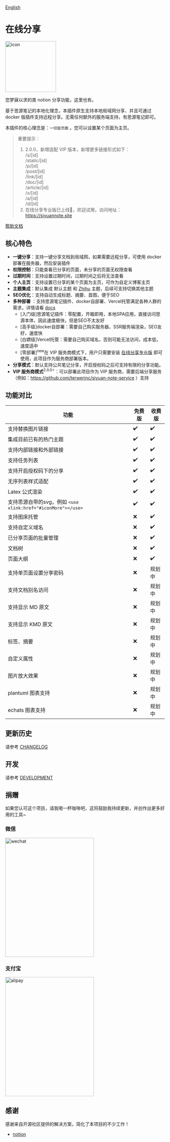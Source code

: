 [English](README.md)

# 在线分享

<img src="https://ghproxy.com/https://github.com/terwer/siyuan-plugin-blog/blob/main/icon.png" width="160" height="160" alt="icon">

您梦寐以求的类 notion 分享功能，这里也有。

基于思源笔记的本地化理念，本插件原生支持本地局域网分享、并且可通过 docker 版插件支持远程分享。无需任何额外的服务端支持，有思源笔记即可。

本插件的核心理念是：`一切皆页面` 。您可以设置某个页面为主页。

> 重要提示：
> 1. 2.0.0，新增适配 VIP 版本，新增更多链接形式如下：    
     /s/[id]  
     /static/[id]  
     /p/[id]  
     /post/[id]  
     /link/[id]   
     /doc/[id]  
     /article/[id]   
     /x/[id]  
     /a/[id]  
     /d/[id]
> 2. 在线分享专业版已上线🎉，欢迎试用，访问地址：https://siyuannote.site

[帮助文档](https://share.terwergreen.com/s/20230621001422-xsimx5v)

## 核心特色

- **一键分享**：支持一键分享文档到局域网，如果需要远程分享，可使用 docker 部署在服务器，然后安装插件
- **权限控制**：只能查看已分享的页面，未分享的页面无权限查看
- **过期时间**：支持设置过期时间，过期时间之后将无法查看
- **个人主页**：支持设置已分享的某个页面为主页，可作为自定义博客主页
- **主题集成**：默认集成 默认主题 和 [Zhihu](https://github.com/terwer/siyuan-theme-zhihu) 主题，后续可支持切换其他主题
- **SEO优化**：支持自动生成标题、摘要、首图，便于SEO
- **多种部署**
  ：支持思源笔记插件、docker自部署、Vercel托管满足各种人群的需求，详情请看 [docs](https://blog.terwer.space/s/20230621001422-xsimx5v)
    - [入门级]思源笔记插件：零配置，开箱即用，本地SPA应用，直接访问思源本体，因此速度极快，但是SEO不太友好
    - [高手级]docker自部署：需要自己购买服务器，SSR服务端渲染，SEO友好，速度快
    - [白嫖级]Vercel托管：需要自己购买域名，否则可能无法访问，成本低，速度适中
    - [零部署]<sup>new</sup>在 VIP
      服务商模式下，用户只需要安装 [在线分享专业版](https://github.com/terwerinc/siyuan-plugin-share-pro)
      即可使用，此项目作为服务商部署版本。
- **分享模式**：默认支持公共笔记分享，开启授权码之后可支持有限的分享功能。
- **VIP 服务商模式**<sup>2.0.0+</sup>：可以部署此项目作为 VIP
  服务商，需要后端分享服务（例如：https://github.com/terwerinc/siyuan-note-service ）支持

## 功能对比

| 功能                                                 | 免费版 | 收费版  |
|----------------------------------------------------|-----|------|
| 支持替换图片链接                                           | ✔️  | ✔️   |
| 集成目前已有的热门主题                                        | ✔️  | ✔️   |
| 支持内部链接和外部链接                                        | ✔️  | ✔️   |
| 支持任务列表                                             | ✔️  | ✔️   |
| 支持开启授权码下的分享                                        | ✔️  | ✔️   |
| 无序列表样式适配                                           | ✔️  | ✔️   |
| Latex 公式渲染                                         | ✔️  | ✔️   |
| 支持思源自带的svg，例如 `<use xlink:href="#iconMore"></use>` | ✔️  | ✔️   |
| 支持图床托管                                             | ❌   | ✔️   |
| 支持自定义域名                                            | ❌   | ✔️   |
| 已分享页面的批量管理                                         | ❌   | ✔️   |
| 文档树                                                | ❌   | ✔️   |
| 页面大纲                                               | ❌   | ✔️   |
| 支持单页面设置分享密码                                        | ❌   | 规划中  |
| 支持文档别名访问                                           | ❌   | 规划中  |
| 支持显示 MD 原文                                         | ❌   | 规划中  |
| 支持显示 KMD 原文                                        | ❌   | 规划中  |
| 标签、摘要                                              | ❌   | 规划中️ |
| 自定义属性                                              | ❌   | 规划中️ |
| 图片放大效果                                             | ❌   | 规划中  |
| plantuml 图表支持                                      | ❌   | 规划中  |
| echats 图表支持                                        | ❌   | 规划中️ |

## 更新历史

请参考 [CHANGELOG](https://github.com/terwer/siyuan-plugin-blog/blob/main/CHANGELOG.md)

## 开发

请参考 [DEVELOPMENT](./DEVELOPMENT.md)

## 捐赠

如果您认可这个项目，请我喝一杯咖啡吧，这将鼓励我持续更新，并创作出更多好用的工具~

### 微信

<div>
<img src="https://static-rs-terwer.oss-cn-beijing.aliyuncs.com/donate/wechat.jpg" alt="wechat" style="width:280px;height:375px;" />
</div>

### 支付宝

<div>
<img src="https://static-rs-terwer.oss-cn-beijing.aliyuncs.com/donate/alipay.jpg" alt="alipay" style="width:280px;height:375px;" />
</div>

## 感谢

感谢来自开源社区提供的解决方案，简化了本项目的不少工作！

- [notion](https://notion.so)
